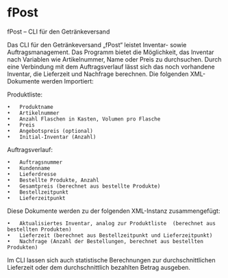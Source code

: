 # fPost
fPost – CLI für den Getränkeversand

Das CLI für den Getränkeversand „fPost“ leistet Inventar- sowie Auftragsmanagement. Das Programm bietet die Möglichkeit, das Inventar nach Variablen wie Artikelnummer, Name oder Preis zu durchsuchen. Durch eine Verbindung mit dem Auftragsverlauf lässt sich das noch vorhandene Inventar, die Lieferzeit und Nachfrage berechnen. Die folgenden XML-Dokumente werden Importiert:

Produktliste:

	•	Produktname
	•	Artikelnummer
	•	Anzahl Flaschen in Kasten, Volumen pro Flasche
	•	Preis
	•	Angebotspreis (optional)
	•	Initial-Inventar (Anzahl)
	
Auftragsverlauf:

	•	Auftragsnummer
	•	Kundenname
	•	Lieferdresse
	•	Bestellte Produkte, Anzahl
	•	Gesamtpreis (berechnet aus bestellte Produkte)
	•	Bestellzeitpunkt
	•	Lieferzeitpunkt
	
Diese Dokumente werden zu der folgenden XML-Instanz zusammengefügt:

	•	Aktualisiertes Inventar, analog zur Produktliste  (berechnet aus bestellten Produkten)
	•	Lieferzeit (berechnet aus Bestellzeitpunkt und Lieferzeitpunkt)
	•	Nachfrage (Anzahl der Bestellungen, berechnet aus bestellten Produkten)

Im CLI lassen sich auch statistische Berechnungen zur durchschnittlichen Lieferzeit oder dem durchschnittlich bezahlten Betrag ausgeben. 
